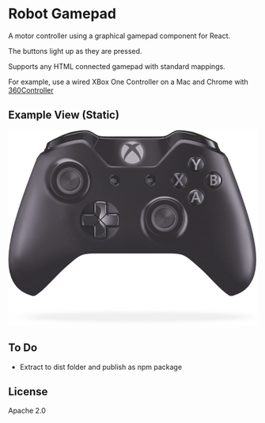 # Robot Gamepad

A motor controller using a graphical gamepad component for React.

The buttons light up as they are pressed.

Supports any HTML connected gamepad with standard mappings.

For example, use a wired XBox One Controller on a Mac and Chrome with [360Controller](https://github.com/360Controller/360Controller/releases)

## Example View (Static)

![Xbox One Controller](https://github.com/headlightstudios/bestyled-gamepad/raw/master/demo.png "Responsive Preview")

## To Do

* Extract to dist folder and publish as npm package

## License

Apache 2.0